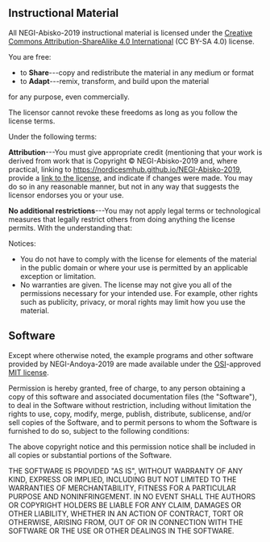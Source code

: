 ## Instructional Material

All NEGI-Abisko-2019 instructional material
is licensed under the [Creative Commons Attribution-ShareAlike 4.0 International](https://creativecommons.org/licenses/by-sa/4.0/)
(CC BY-SA 4.0) license.

You are free:

* to **Share**---copy and redistribute the material in any medium or format
* to **Adapt**---remix, transform, and build upon the material

for any purpose, even commercially.

The licensor cannot revoke these freedoms as long as you follow the
license terms.

Under the following terms:

**Attribution**---You must give appropriate credit (mentioning that
  your work is derived from work that is Copyright © NEGI-Abisko-2019 and, 
  where practical, linking to https://nordicesmhub.github.io/NEGI-Abisko-2019, 
  provide a [link to the license][cc-by-human], and indicate if changes were made. 
  You may do so in any reasonable manner, but not in any way that suggests the
  licensor endorses you or your use.

**No additional restrictions**---You may not apply legal terms or
  technological measures that legally restrict others from doing
  anything the license permits.  With the understanding that:

Notices:

  * You do not have to comply with the license for elements of the
    material in the public domain or where your use is permitted by an
    applicable exception or limitation.
  * No warranties are given. The license may not give you all of the
    permissions necessary for your intended use. For example, other
    rights such as publicity, privacy, or moral rights may limit how you
    use the material.

## Software

   Except where otherwise noted, the example programs and other software
   provided by NEGI-Andoya-2019 are made available under the
   [OSI][osi]-approved [MIT license][mit-license].

   Permission is hereby granted, free of charge, to any person obtaining
   a copy of this software and associated documentation files (the
   "Software"), to deal in the Software without restriction, including
   without limitation the rights to use, copy, modify, merge, publish,
   distribute, sublicense, and/or sell copies of the Software, and to
   permit persons to whom the Software is furnished to do so, subject to
   the following conditions:

   The above copyright notice and this permission notice shall be
   included in all copies or substantial portions of the Software.

   THE SOFTWARE IS PROVIDED "AS IS", WITHOUT WARRANTY OF ANY KIND,
   EXPRESS OR IMPLIED, INCLUDING BUT NOT LIMITED TO THE WARRANTIES OF
   MERCHANTABILITY, FITNESS FOR A PARTICULAR PURPOSE AND
   NONINFRINGEMENT. IN NO EVENT SHALL THE AUTHORS OR COPYRIGHT HOLDERS BE
   LIABLE FOR ANY CLAIM, DAMAGES OR OTHER LIABILITY, WHETHER IN AN ACTION
   OF CONTRACT, TORT OR OTHERWISE, ARISING FROM, OUT OF OR IN CONNECTION
   WITH THE SOFTWARE OR THE USE OR OTHER DEALINGS IN THE SOFTWARE.


[cc-by-human]: https://creativecommons.org/licenses/by/4.0/
[cc-by-legal]: https://creativecommons.org/licenses/by/4.0/legalcode
[mit-license]: https://opensource.org/licenses/mit-license.html
[ci]: http://communityin.org/
[osi]: https://opensource.org
